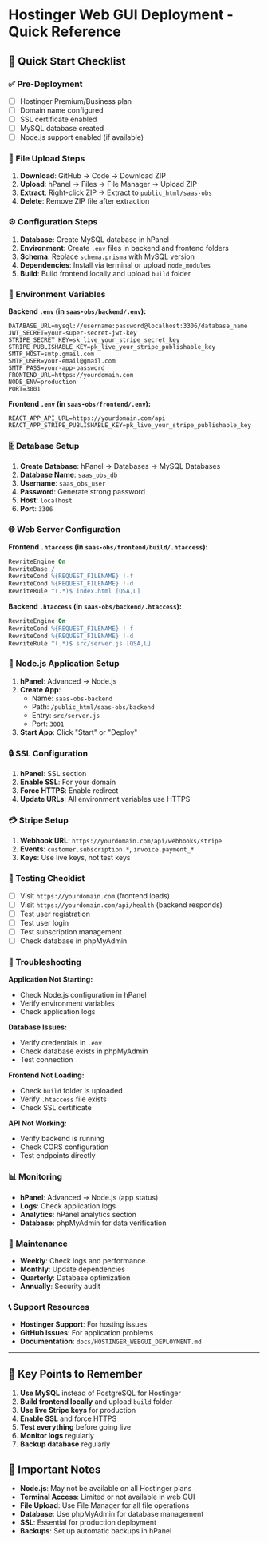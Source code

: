 # Hostinger Web GUI Deployment - Quick Reference

## 🚀 Quick Start Checklist

### ✅ Pre-Deployment
- [ ] Hostinger Premium/Business plan
- [ ] Domain name configured
- [ ] SSL certificate enabled
- [ ] MySQL database created
- [ ] Node.js support enabled (if available)

### 📁 File Upload Steps
1. **Download**: GitHub → Code → Download ZIP
2. **Upload**: hPanel → Files → File Manager → Upload ZIP
3. **Extract**: Right-click ZIP → Extract to `public_html/saas-obs`
4. **Delete**: Remove ZIP file after extraction

### ⚙️ Configuration Steps
1. **Database**: Create MySQL database in hPanel
2. **Environment**: Create `.env` files in backend and frontend folders
3. **Schema**: Replace `schema.prisma` with MySQL version
4. **Dependencies**: Install via terminal or upload `node_modules`
5. **Build**: Build frontend locally and upload `build` folder

### 🔧 Environment Variables

**Backend `.env` (in `saas-obs/backend/.env`):**
```env
DATABASE_URL=mysql://username:password@localhost:3306/database_name
JWT_SECRET=your-super-secret-jwt-key
STRIPE_SECRET_KEY=sk_live_your_stripe_secret_key
STRIPE_PUBLISHABLE_KEY=pk_live_your_stripe_publishable_key
SMTP_HOST=smtp.gmail.com
SMTP_USER=your-email@gmail.com
SMTP_PASS=your-app-password
FRONTEND_URL=https://yourdomain.com
NODE_ENV=production
PORT=3001
```

**Frontend `.env` (in `saas-obs/frontend/.env`):**
```env
REACT_APP_API_URL=https://yourdomain.com/api
REACT_APP_STRIPE_PUBLISHABLE_KEY=pk_live_your_stripe_publishable_key
```

### 🗄️ Database Setup
1. **Create Database**: hPanel → Databases → MySQL Databases
2. **Database Name**: `saas_obs_db`
3. **Username**: `saas_obs_user`
4. **Password**: Generate strong password
5. **Host**: `localhost`
6. **Port**: `3306`

### 🌐 Web Server Configuration

**Frontend `.htaccess` (in `saas-obs/frontend/build/.htaccess`):**
```apache
RewriteEngine On
RewriteBase /
RewriteCond %{REQUEST_FILENAME} !-f
RewriteCond %{REQUEST_FILENAME} !-d
RewriteRule ^(.*)$ index.html [QSA,L]
```

**Backend `.htaccess` (in `saas-obs/backend/.htaccess`):**
```apache
RewriteEngine On
RewriteCond %{REQUEST_FILENAME} !-f
RewriteCond %{REQUEST_FILENAME} !-d
RewriteRule ^(.*)$ src/server.js [QSA,L]
```

### 🚀 Node.js Application Setup
1. **hPanel**: Advanced → Node.js
2. **Create App**: 
   - Name: `saas-obs-backend`
   - Path: `/public_html/saas-obs/backend`
   - Entry: `src/server.js`
   - Port: `3001`
3. **Start App**: Click "Start" or "Deploy"

### 🔒 SSL Configuration
1. **hPanel**: SSL section
2. **Enable SSL**: For your domain
3. **Force HTTPS**: Enable redirect
4. **Update URLs**: All environment variables use HTTPS

### 💳 Stripe Setup
1. **Webhook URL**: `https://yourdomain.com/api/webhooks/stripe`
2. **Events**: `customer.subscription.*`, `invoice.payment_*`
3. **Keys**: Use live keys, not test keys

### 🧪 Testing Checklist
- [ ] Visit `https://yourdomain.com` (frontend loads)
- [ ] Visit `https://yourdomain.com/api/health` (backend responds)
- [ ] Test user registration
- [ ] Test user login
- [ ] Test subscription management
- [ ] Check database in phpMyAdmin

### 🔧 Troubleshooting

**Application Not Starting:**
- Check Node.js configuration in hPanel
- Verify environment variables
- Check application logs

**Database Issues:**
- Verify credentials in `.env`
- Check database exists in phpMyAdmin
- Test connection

**Frontend Not Loading:**
- Check `build` folder is uploaded
- Verify `.htaccess` file exists
- Check SSL certificate

**API Not Working:**
- Verify backend is running
- Check CORS configuration
- Test endpoints directly

### 📊 Monitoring
- **hPanel**: Advanced → Node.js (app status)
- **Logs**: Check application logs
- **Analytics**: hPanel analytics section
- **Database**: phpMyAdmin for data verification

### 🔄 Maintenance
- **Weekly**: Check logs and performance
- **Monthly**: Update dependencies
- **Quarterly**: Database optimization
- **Annually**: Security audit

### 📞 Support Resources
- **Hostinger Support**: For hosting issues
- **GitHub Issues**: For application problems
- **Documentation**: `docs/HOSTINGER_WEBGUI_DEPLOYMENT.md`

---

## 🎯 Key Points to Remember

1. **Use MySQL** instead of PostgreSQL for Hostinger
2. **Build frontend locally** and upload `build` folder
3. **Use live Stripe keys** for production
4. **Enable SSL** and force HTTPS
5. **Test everything** before going live
6. **Monitor logs** regularly
7. **Backup database** regularly

## 🚨 Important Notes

- **Node.js**: May not be available on all Hostinger plans
- **Terminal Access**: Limited or not available in web GUI
- **File Upload**: Use File Manager for all file operations
- **Database**: Use phpMyAdmin for database management
- **SSL**: Essential for production deployment
- **Backups**: Set up automatic backups in hPanel 
